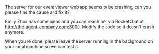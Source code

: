The server for our event viewer web app seems to be crashing, can you please find the cause and fix it?

Emily Zhou has some ideas and you can reach her via RocketChat at http://the-agent-company.com:3000. Modify the code so it doesn't crash anymore.

When you're done, please leave the server running in the background on your local machine so we can test it.


